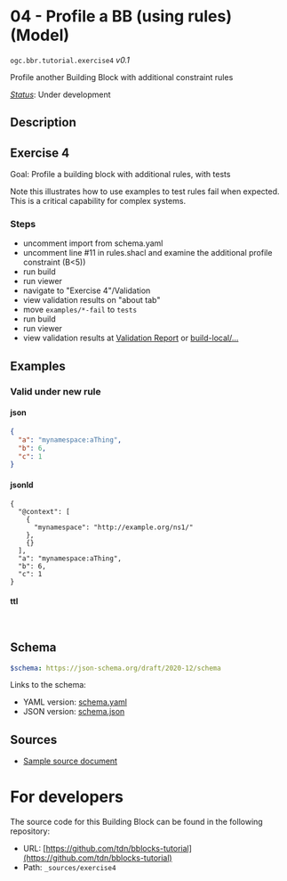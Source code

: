
# 04 - Profile a BB (using rules) (Model)

`ogc.bbr.tutorial.exercise4` *v0.1*

Profile another Building Block with additional constraint rules

[*Status*](http://www.opengis.net/def/status): Under development

## Description

## Exercise 4

Goal: Profile a building block with additional rules, with tests

Note this illustrates how to use examples to test rules fail when expected. This is a critical capability for complex systems.

### Steps
- uncomment import from schema.yaml
- uncomment line #11 in rules.shacl and examine the additional profile constraint (B<5))
- run build
- run viewer
- navigate to "Exercise 4"/Validation
- view validation results on "about tab"
- move `examples/*-fail` to `tests`
- run build
- run viewer
- view validation results at [Validation Report](validation) or [build-local/...](/register/build-local/tests/bbr/template/exercise3/_report.json)
## Examples

### Valid under new rule
#### json
```json
{
  "a": "mynamespace:aThing",
  "b": 6,
  "c": 1
}


```

#### jsonld
```jsonld
{
  "@context": [
    {
      "mynamespace": "http://example.org/ns1/"
    },
    {}
  ],
  "a": "mynamespace:aThing",
  "b": 6,
  "c": 1
}
```

#### ttl
```ttl


```

## Schema

```yaml
$schema: https://json-schema.org/draft/2020-12/schema

```

Links to the schema:

* YAML version: [schema.yaml](https://tdn.github.io/bblocks-tutorial/build/annotated/bbr/tutorial/exercise4/schema.json)
* JSON version: [schema.json](https://tdn.github.io/bblocks-tutorial/build/annotated/bbr/tutorial/exercise4/schema.yaml)

## Sources

* [Sample source document](https://example.com/sources/1)

# For developers

The source code for this Building Block can be found in the following repository:

* URL: [https://github.com/tdn/bblocks-tutorial](https://github.com/tdn/bblocks-tutorial)
* Path: `_sources/exercise4`

